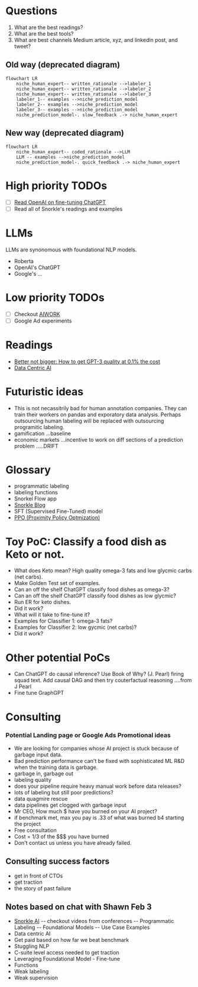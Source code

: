 # Questions

1. What are the best readings?
2. What are the best tools?
3. What are best channels Medium article, xyz, and linkedin post, and tweet?

## Old way (deprecated diagram) 

```mermaid
flowchart LR
    niche_human_expert-- written_rationale -->labeler_1
    niche_human_expert-- written_rationale -->labeler_2
    niche_human_expert-- written_rationale -->labeler_3
    labeler_1-- examples -->niche_prediction_model
    labeler_2-- examples -->niche_prediction_model
    labeler_3-- examples -->niche_prediction_model
    niche_prediction_model-. slow_feedback .-> niche_human_expert
```

## New way (deprecated diagram) 

```mermaid
flowchart LR
    niche_human_expert-- coded_rationale -->LLM
    LLM -- examples -->niche_prediction_model
    niche_prediction_model-. quick_feedback .-> niche_human_expert
```


# High priority TODOs

- [ ] [Read OpenAI on fine-tuning ChatGPT](https://platform.openai.com/docs/introduction)
- [ ] Read all of Snorkle's readings and examples 

# LLMs

LLMs are synonomous with foundational NLP models.

- Roberta
- OpenAI's ChatGPT
- Google's ...

# Low priority TODOs

- [ ] Checkout [AIWORK](https://aiwork.io/)
- [ ] Google Ad experiments

# Readings

- [Better not bigger: How to get GPT-3 quality at 0.1% the cost](https://snorkel.ai/better-not-bigger-how-to-get-gpt-3-quality-at-0-1-the-cost/)
- [Data Centric AI](https://github.com/HazyResearch/data-centric-ai)


# Futuristic ideas

- This is not necassitrily bad for human annotation companies. They can train their workers on pandas and exporatory data analysis. Perhaps outsourcing human labeling will be replaced with outsourcing programitic labeling.
- gamification ...baseline
- economic markets ...incentive to work on diff sections of a prediction problem  .....DRIFT



# Glossary

- programmatic labeling
- labeling functions
- Snorkel Flow app
- [Snorkle Blog](https://www.snorkel.org/blog/)
- SFT (Supervised Fine-Tuned) model
- [PPO (Proximity Policy Optmization)](https://openai.com/blog/openai-baselines-ppo/)

# Toy PoC: Classify a food dish as Keto or not.

- What does Keto mean? High quality omega-3 fats and low glycmic carbs (net carbs).
- Make Golden Test set of examples.
- Can an off the shelf ChatGPT classify food dishes as omega-3? 
- Can an off the shelf ChatGPT classify food dishes as low glycmic?
- Run ER for keto dishes.
- Did it work?
- What will it take to fine-tune it?
- Examples for Classifier 1: omega-3 fats?
- Examples for Classifier 2: low gycmic (net carbs)?
- Did it work?


# Other potential PoCs

- Can ChatGPT do causal inference? Use Book of Why? (J. Pearl) firing squad text. Add causal DAG and then try couterfactual reasoning ....from J Pearl
- Fine tune GraphGPT

# Consulting 

### Potential Landing page or Google Ads Promotional ideas 

- We are looking for companies whose AI project is stuck because of garbage input data.
- Bad prediction performance can't be fixed with sophisticated ML R&D when the training data is garbage.
- garbage in, garbage out
- labeling quality
- does your pipeline require heavy manual work before data releases?
- lots of labeling but still poor predictions?
- data quagmire rescue
- data pipelines get clogged with garbage input
- Mr CEO, How much $ have you burned on your AI project?
- if benchmark met, max you pay is .33 of what was burned b4 starting the project
- Free consultation
- Cost = 1/3 of the $$$ you have burned
- Don't contact us unless you have already failed.


## Consulting success factors

- get in front of CTOs
- get traction
- the story of past failure


## Notes based on chat with Shawn Feb 3

- [Snorkle AI](https://snorkel.ai/) -- checkout videos from conferences
-- Programmatic Labeling
-- Foundational Models
-- Use Case Examples
- Data centric AI
- Get paid based on how far we beat benchmark
- Stuggling NLP
- C-suite level access needed to get traction
- Leveraging Foundational Model - Fine-tune
- Functions
- Weak labeling
- Weak supervision
